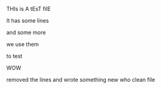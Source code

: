 THIs is A tEsT filE

It has some lines

and some more

we use them

to test

WOW

removed the lines
and wrote something new
who
clean file

